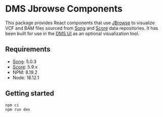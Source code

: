 # DMS Jbrowse Components

This package provides React components that use [JBrowse](https://jbrowse.org/jb2/) to visualize VCF and BAM files sourced from [Song](https://github.com/overture-stack/song) and [Score](https://github.com/overture-stack/score) data repositories. It has been built for use in the [DMS UI](https://github.com/overture-stack/dms-ui) as an optional visualization tool.

## Requirements

- [Song](https://github.com/overture-stack/SONG/pkgs/container/song-server): 5.0.3
- [Score](https://github.com/overture-stack/score/pkgs/container/score): 5.9.x
- NPM: 8.19.2
- Node: 18.12.1

## Getting started

```
npm ci
npm run dev
```
